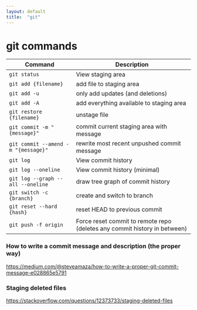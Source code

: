 ```yaml
---
layout: default
title:  "git"
---
```


# git commands


<table>
    <thead>
        <tr>
            <th>Command</th>
            <th>Description</th>
        </tr>
    </thead>
    <tbody>
        <tr>
            <td><code>git status</code></td>
            <td>View staging area</td>
        </tr>
        <tr>
            <td><code>git add {filename}</code></td>
            <td>add file to staging area</td>
        </tr>
        <tr>
            <td><code>git add -u</code></td>
            <td>only add updates (and deletions)</td>
        </tr>
        <tr>
            <td><code>git add -A</code></td>
            <td>add everything available to staging area</td>
        </tr>
        <tr>
            <td><code>git restore {filename}</code></td>
            <td>unstage file</td>
        </tr>
        <tr>
            <td><code>git commit -m "{message}"</code></td>
            <td>commit current staging area with message</td>
        </tr>
        <tr>
            <td><code>git commit --amend -m "{message}"</code></td>
            <td>rewrite most recent unpushed commit message</td>
        </tr>
        <tr>
            <td><code>git log</code></td>
            <td>View commit history</td>
        </tr>
        <tr>
            <td><code>git log --oneline</code></td>
            <td>View commit history (minimal)</td>
        </tr>
        <tr>
            <td><code>git log --graph --all --oneline</code></td>
            <td>draw tree graph of commit history</td>
        </tr>
        <tr>
            <td><code>git switch -c {branch}</code></td>
            <td>create and switch to branch</td>
        </tr>
        <tr>
            <td><code>git reset --hard {hash}</code></td>
            <td>reset HEAD to previous commit</td>
        </tr>
        <tr>
            <td><code>git push -f origin</code></td>
            <td>Force reset commit to remote repo (deletes any commit history in between)</td>
        </tr>
    </tbody>
</table>




### How to write a commit message and description (the proper way)
https://medium.com/@steveamaza/how-to-write-a-proper-git-commit-message-e028865e5791


### Staging deleted files
https://stackoverflow.com/questions/12373733/staging-deleted-files
